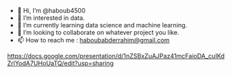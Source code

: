 - 👋 Hi, I’m @haboub4500
- 👀 I’m interested in data.
- 🌱 I’m currently learning data science and machine learning.
- 💞️ I’m looking to collaborate on whatever project you like.
- 📫 How to reach me : haboubabderrahim@gmail.com

<!---
haboub4500/haboub4500 is a ✨ special ✨ repository because its `README.md` (this file) appears on your GitHub profile.
You can click the Preview link to take a look at your changes.
--->

https://docs.google.com/presentation/d/1nZSBxZuAJPaz41mcFaioDA_cuIKdZrlYodA7UHoUaTQ/edit?usp=sharing
